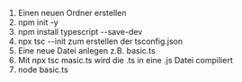 1. Einen neuen Ordner erstellen
2. npm init -y
3. npm install typescript --save-dev
4. npx tsc --init zum erstellen der tsconfig.json
5. Eine neue Datei anlegen z.B. basic.ts
6. Mit npx tsc masic.ts wird die .ts in eine .js Datei compiliert
7. node basic.ts